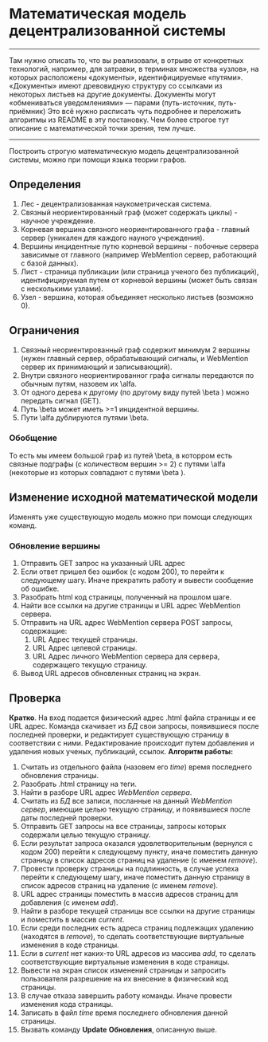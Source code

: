 # Математическая модель децентрализованной системы
___
Там нужно описать то, что вы реализовали, в отрыве от конкретных технологий, например, для затравки, в терминах множества «узлов», на которых расположены «документы», идентифицируемые «путями». «Документы» имеют древовидную структуру со ссылками из некоторых листьев на другие документы. Документы могут «обмениваться уведомлениями» — парами (путь-источник, путь-приёмник) Это всё нужно расписать чуть подробнее и переложить алгоритмы из README в эту постановку. Чем более строгое тут описание с математической точки зрения, тем лучше.
___
Построить строгую математическую модель децентрализованной системы, можно при помощи языка теории графов.
## Определения
1. Лес - децентрализованная наукометрическая система.
1. Связный неориентированный граф (может содержать циклы) - научное учреждение.
1. Корневая вершина связного неориентированного графа - главный сервер (уникален для каждого науного учреждения).
1. Вершины инцидентные путю корневой вершины - побочные сервера зависимые от главного (например WebMention сервер, работающий с базой данных).
1. Лист - страница публикации (или страница ученого без публикаций), идентифицируемая путем от корневой вершины (может быть связан с несколькими узлами).
1. Узел - вершина, которая объединяет несколько листьев (возможно 0).

## Ограничения
1. Связный неориентированный граф содержит минимум 2 вершины (нужен главный сервер, обрабатывающий сигналы, и WebMention сервер их принимающий и записывающий).
1. Внутри связного неориентированног графа сигналы передаются по обычным путям, назовем их \alfa.
1. От одного дерева к другому (по другому виду путей \beta ) можно передать сигнал (GET).
1. Путь \beta может иметь >=1 инцидентной вершины.
1. Пути \alfa дублируются путями \beta.

### Обобщение

То есть мы имеем большой граф из путей \beta, в которром есть связные подграфы (с количеством вершин >= 2) с путями \alfa (некоторые из которых совпадают с путями \beta ). 

## Изменение исходной математической модели
Изменять уже существующую модель можно при помощи следующих команд.
### Обновление вершины
1. Отправить GET запрос на указанный URL адрес
2. Если ответ пришел без ошибок (с кодом 200), то перейти к следующему шагу. Иначе прекратить работу и вывести сообщение об ошибке.
3. Разобрать html код страницы, полученный на прошлом шаге.
4. Найти все ссылки на другие страницы и URL адрес WebMention сервера.
5. Отправить на URL адрес WebMention сервера POST запросы, содержащие:
    1. URL Адрес текущей страницы.
    2. URL Адрес целевой страницы.
    4. URL Адрес личного  WebMention сервера для сервера, содержащего текущую страницу.
6. Вывод URL адресов обновленных страниц на экран.

## Проверка
__Кратко__. На вход подается физический адрес .html файла страницы и ее URL адрес. Команда скачивает из _БД_ свои запросы, появившиеся после последней проверки, и редактирует существующую страницу в соответствии с ними. Редактирование происходит путем добавления и удаления новых ученых, публикаций, ссылок.
__Алгоритм работы:__
1. Считать из отдельного файла (назовем его _time_) время последнего обновления страницы.
2. Разобрать .html страницу на теги. 
3. Найти в разборе URL адрес _WebMention сервера_.
4. Считать из _БД_ все записи, посланные на данный _WebMention сервер_, имеющие целью текущую страницу, и появившиеся после даты последней проверки.
5. Отправить GET запросы на все страницы, запросы которых содержали целью текущую страницу.
6. Если результат запроса оказался удовлетворительным (вернулся с кодом 200) перейти к следующему пункту, иначе поместить данную страницу в список адресов страниц на удаление (с именем _remove_).
7. Провести проверку страницы на подлинность, в случае успеха перейти к следующему шагу, иначе поместить данную страницу в список адресов страниц на удаление (с именем _remove_).
8. URL адрес страницы поместить в массив адресов страниц для добавления (с именем _add_).
9. Найти в разборе текущей страницы все ссылки на другие страницы и поместить в массив _current_.
10. Если среди последних есть адреса страниц подлежащих удалению (находятся в _remove_), то сделать соответствующие виртуальные изменения в коде страницы.
11. Если в _current_ нет каких-то URL адресов из массива _add_, то сделать соответствующие виртуальные изменения в коде страницы.
12. Вывести на экран список изменений страницы и запросить пользователя разрешение на их внесение в физический код страницы.
13. В случае отказа завершить работу команды. Иначе провести изменения кода страницы.
14. Записать в файл _time_ время последнего обновления данной страницы.
15. Вызвать команду __Update__ __Обновления__, описанную выше.